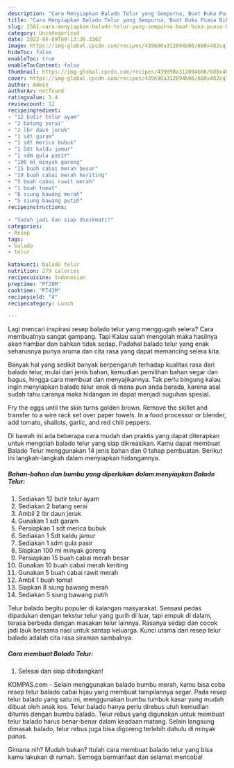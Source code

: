 ```yaml
---
description: "Cara Menyiapkan Balado Telur yang Sempurna, Buat Buka Puasa Bikin Ngiler"
title: "Cara Menyiapkan Balado Telur yang Sempurna, Buat Buka Puasa Bikin Ngiler"
slug: 2561-cara-menyiapkan-balado-telur-yang-sempurna-buat-buka-puasa-bikin-ngiler
category: Uncategorized
date: 2022-06-09T09:13:36.330Z
image: https://img-global.cpcdn.com/recipes/439690a312094b06/680x482cq70/balado-telur-foto-resep-utama.jpg
hideToc: false
enableToc: true
enableTocContent: false
thumbnail: https://img-global.cpcdn.com/recipes/439690a312094b06/680x482cq70/balado-telur-foto-resep-utama.jpg
cover: https://img-global.cpcdn.com/recipes/439690a312094b06/680x482cq70/balado-telur-foto-resep-utama.jpg
author: Admin
authorAv: notfound
ratingvalue: 3.4
reviewcount: 12
recipeingredient:
- "12 butir telur ayam"
- "2 batang serai"
- "2 lbr daun jeruk"
- "1 sdt garam"
- "1 sdt merica bubuk"
- "1 Sdt kaldu jamur"
- "1 sdm gula pasir"
- "100 ml minyak goreng"
- "15 buah cabai merah besar"
- "10 buah cabai merah keriting"
- "5 buah cabai rawit merah"
- "1 buah tomat"
- "8 siung bawang merah"
- "5 siung bawang putih"
recipeinstructions:

- "Sudah jadi dan siap dinikmati!"
categories:
- Resep
tags:
- balado
- telur

katakunci: balado telur 
nutrition: 279 calories
recipecuisine: Indonesian
preptime: "PT28M"
cooktime: "PT43M"
recipeyield: "4"
recipecategory: Lunch

---
```



Lagi mencari inspirasi resep balado telur yang menggugah selera? Cara membuatnya sangat gampang. Tapi Kalau salah mengolah maka hasilnya akan hambar dan bahkan tidak sedap. Padahal balado telur yang enak seharusnya punya aroma dan cita rasa yang dapat memancing selera kita.


Banyak hal yang sedikit banyak berpengaruh terhadap kualitas rasa dari balado telur, mulai dari jenis bahan, kemudian pemilihan bahan segar dan bagus, hingga cara membuat dan menyajikannya. Tak perlu bingung kalau ingin menyiapkan balado telur enak di mana pun anda berada, karena asal sudah tahu caranya maka hidangan ini dapat menjadi suguhan spesial.

Fry the eggs until the skin turns golden brown. Remove the skillet and transfer to a wire rack set over paper towels. In a food processor or blender, add tomato, shallots, garlic, and red chili peppers.


Di bawah ini ada beberapa cara mudah dan praktis yang dapat diterapkan untuk mengolah balado telur yang siap dikreasikan. Kamu dapat membuat Balado Telur menggunakan 14 jenis bahan dan 0 tahap pembuatan. Berikut ini langkah-langkah dalam menyiapkan hidangannya.

<!--inarticleads1-->

##### Bahan-bahan dan bumbu yang diperlukan dalam menyiapkan Balado Telur:

1. Sediakan 12 butir telur ayam
1. Sediakan 2 batang serai
1. Ambil 2 lbr daun jeruk
1. Gunakan 1 sdt garam
1. Persiapkan 1 sdt merica bubuk
1. Sediakan 1 Sdt kaldu jamur
1. Sediakan 1 sdm gula pasir
1. Siapkan 100 ml minyak goreng
1. Persiapkan 15 buah cabai merah besar
1. Gunakan 10 buah cabai merah keriting
1. Gunakan 5 buah cabai rawit merah
1. Ambil 1 buah tomat
1. Siapkan 8 siung bawang merah
1. Sediakan 5 siung bawang putih


Telur balado begitu populer di kalangan masyarakat. Sensasi pedas dipadukan dengan tekstur telur yang gurih di luar, tapi empuk di dalam, terasa berbeda dengan masakan telur lainnya. Rasanya sedap dan cocok jadi lauk bersama nasi untuk santap keluarga. Kunci utama dari resep telur balado adalah cita rasa siraman sambalnya. 

<!--inarticleads2-->

##### Cara membuat Balado Telur:


1. Selesai dan siap dihidangkan!

KOMPAS.com - Selain menggunakan balado bumbu merah, kamu bisa coba resep telur balado cabai hijau yang membuat tampilannya segar. Pada resep telur balado yang satu ini, menggunakan bumbu tumbuk kasar yang mudah dibuat oleh anak kos. Telur balado hanya perlu direbus utuh kemudian ditumis dengan bumbu balado. Telur rebus yang digunakan untuk membuat telur balado harus benar-benar dalam keadaan matang. Selain langsung dimasak balado, telur rebus juga bisa digoreng terlebih dahulu di minyak panas. 

Gimana nih? Mudah bukan? Itulah cara membuat balado telur yang bisa kamu lakukan di rumah. Semoga bermanfaat dan selamat mencoba!
